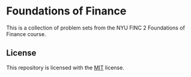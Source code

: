 # Foundations of Finance
This is a collection of problem sets from the NYU FINC 2 Foundations of Finance course.

## License

This repository is licensed with the [MIT](LICENSE.txt) license.

